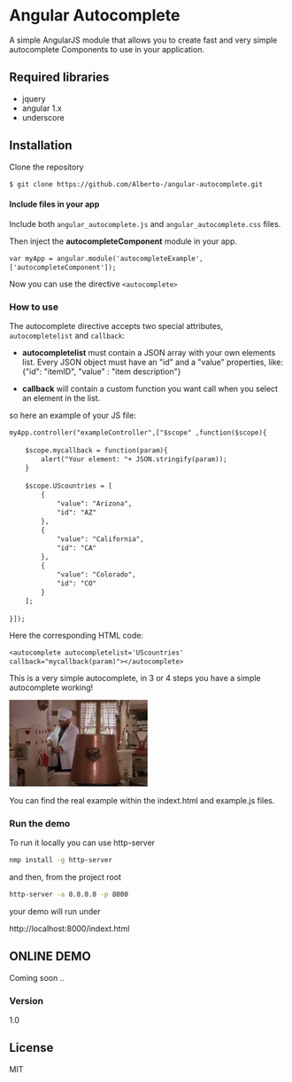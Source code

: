 # Angular Autocomplete

A simple AngularJS module that allows you to create fast and very simple autocomplete Components to use in your application.

## Required libraries

* jquery 
* angular 1.x
* underscore

## Installation

Clone the repository

```sh
$ git clone https://github.com/Alberto-/angular-autocomplete.git
```
#### Include files in your app

Include both `angular_autocomplete.js` and `angular_autocomplete.css` files.

Then inject the **autocompleteComponent** module in your app.

```
var myApp = angular.module('autocompleteExample',['autocompleteComponent']);
```
Now you can use the directive `<autocomplete>`

### How to use

The autocomplete directive accepts two special attributes,
`autocompletelist` and `callback`:
- **autocompletelist** must contain a JSON array with your own elements list. Every JSON object must have an "id" and a "value" properties, like: {"id": "itemID", "value" : "item description"}

- **callback** will contain a custom function you want call when you select an element in the list.


so here an example of your JS file:
```
myApp.controller("exampleController",["$scope" ,function($scope){

	$scope.mycallback = function(param){
		alert("Your element: "+ JSON.stringify(param));
    }

 	$scope.UScountries = [
	    {
	        "value": "Arizona",
	        "id": "AZ"
	    },
	    {
	        "value": "California",
	        "id": "CA"
	    },
	    {
	        "value": "Colorado",
	        "id": "CO"
    	}
    ];

}]);

```

Here the corresponding HTML code:

```
<autocomplete autocompletelist='UScountries' callback="mycallback(param)"></autocomplete>
```

This is a very simple autocomplete, in 3 or 4 steps you have a simple autocomplete working!

![Alt text](https://github.com/Alberto-/angular-autocomplete/blob/master/assets/img/Pozzetto.gif?raw=true "One two three four...TAAC  (Pozzetto - Le comiche)")


You can find the real example within the indext.html and example.js files.

### Run the demo

To run it locally you can use http-server

```sh
nmp install -g http-server
```

and then, from the project root 

```sh
http-server -a 0.0.0.0 -p 8000
```


your demo will run under

http://localhost:8000/indext.html




## ONLINE DEMO

Coming soon ..


### Version
1.0 

## License

MIT 

[view demo]: <http://angularautocomplete-enta.rhcloud.com/app/>